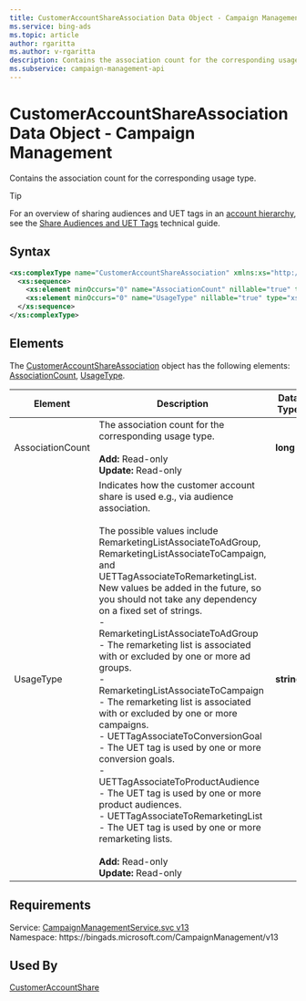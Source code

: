 ```yaml
---
title: CustomerAccountShareAssociation Data Object - Campaign Management
ms.service: bing-ads
ms.topic: article
author: rgaritta
ms.author: v-rgaritta
description: Contains the association count for the corresponding usage type.
ms.subservice: campaign-management-api
---
```

# CustomerAccountShareAssociation Data Object - Campaign Management
Contains the association count for the corresponding usage type. 

> [!TIP]
> For an overview of sharing audiences and UET tags in an [account hierarchy](../guides/account-hierarchy-permissions.md#account-hierarchy), see the [Share Audiences and UET Tags](../guides/universal-event-tracking.md#hierarchy-share) technical guide. 

## Syntax
```xml
<xs:complexType name="CustomerAccountShareAssociation" xmlns:xs="http://www.w3.org/2001/XMLSchema">
  <xs:sequence>
    <xs:element minOccurs="0" name="AssociationCount" nillable="true" type="xs:long" />
    <xs:element minOccurs="0" name="UsageType" nillable="true" type="xs:string" />
  </xs:sequence>
</xs:complexType>
```

## <a name="elements"></a>Elements

The [CustomerAccountShareAssociation](customeraccountshareassociation.md) object has the following elements: [AssociationCount](#associationcount), [UsageType](#usagetype).

|Element|Description|Data Type|
|-----------|---------------|-------------|
|<a name="associationcount"></a>AssociationCount|The association count for the corresponding usage type.<br/><br/>**Add:** Read-only<br/>**Update:** Read-only|**long**|
|<a name="usagetype"></a>UsageType|Indicates how the customer account share is used e.g., via audience association.<br/><br/>The possible values include RemarketingListAssociateToAdGroup, RemarketingListAssociateToCampaign, and UETTagAssociateToRemarketingList. New values be added in the future, so you should not take any dependency on a fixed set of strings.<br/>- RemarketingListAssociateToAdGroup - The remarketing list is associated with or excluded by one or more ad groups.<br/>- RemarketingListAssociateToCampaign - The remarketing list is associated with or excluded by one or more campaigns.<br/>- UETTagAssociateToConversionGoal - The UET tag is used by one or more conversion goals.<br/>- UETTagAssociateToProductAudience - The UET tag is used by one or more product audiences.<br/>- UETTagAssociateToRemarketingList - The UET tag is used by one or more remarketing lists.<br/><br/>**Add:** Read-only<br/>**Update:** Read-only|**string**|

## Requirements
Service: [CampaignManagementService.svc v13](https://campaign.api.bingads.microsoft.com/Api/Advertiser/CampaignManagement/v13/CampaignManagementService.svc)  
Namespace: https\://bingads.microsoft.com/CampaignManagement/v13  

## Used By
[CustomerAccountShare](customeraccountshare.md)  
